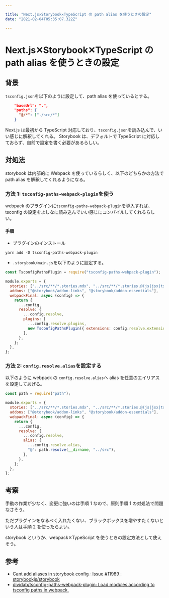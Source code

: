 ```yaml
---

title: "Next.js✕Storybook✕TypeScript の path alias を使うときの設定"
date: "2021-02-04T05:35:07.322Z"

---
```


# Next.js✕Storybook✕TypeScript の path alias を使うときの設定

## 背景

`tsconfig.json`を以下のように設定して、path alias を使っているとする。

```json
    "baseUrl": ".",
    "paths": {
      "@/*": ["./src/*"]
    }
```

Next.js は最初から TypeScript 対応しており、`tsconfig.json`を読み込んで、いい感じに解釈してくれる。
Storybook は、デフォルトで TypeScript に対応しておらず、自前で設定を書く必要があるらしい。

## 対処法

storybook は内部的に Webpack を使っているらしく、以下のどちらかの方法で path alias を解釈してくれるようになる。

### 方法 1: `tsconfig-paths-webpack-plugin`を使う

webpack のプラグインに`tsconfig-paths-webpack-plugin`を導入すれば、tsconfig の設定をよしなに読み込んでいい感じにコンパイルしてくれるらしい。

#### 手順

- プラグインのインストール

`yarn add -D tsconfig-paths-webpack-plugin`

- `.storybook/main.js`を以下のように設定する。

```javascript
const TsconfigPathsPlugin = require("tsconfig-paths-webpack-plugin");

module.exports = {
  stories: ["../src/**/*.stories.mdx", "../src/**/*.stories.@(js|jsx|ts|tsx)"],
  addons: ["@storybook/addon-links", "@storybook/addon-essentials"],
  webpackFinal: async (config) => {
    return {
      ...config,
      resolve: {
        ...config.resolve,
        plugins: [
          ...config.resolve.plugins,
          new TsconfigPathsPlugin({ extensions: config.resolve.extensions }),
        ],
      },
    };
  },
};
```

### 方法 2: `config.resolve.alias`を設定する

以下のように webpack の `config.resolve.alias`へ alias を任意のエイリアスを設定してあげる。

```javascript
const path = require("path");

module.exports = {
  stories: ["../src/**/*.stories.mdx", "../src/**/*.stories.@(js|jsx|ts|tsx)"],
  addons: ["@storybook/addon-links", "@storybook/addon-essentials"],
  webpackFinal: async (config) => {
    return {
      ...config,
      resolve: {
        ...config.resolve,
        alias: {
          ...config.resolve.alias,
          "@": path.resolve(__dirname, "../src"),
        },
      },
    };
  },
};
```

## 考察

手動の作業が少なく、変更に強いのは手順 1 なので、原則手順 1 の対処法で問題なさそう。

ただプラグインをなるべく入れたくない、ブラックボックスを増やすたくないという人は手順 2 を使ったらよい。

storybook というか、webpack✕TypeScript を使うときの設定方法として使えそう。

## 参考

- [Cant add aliases in storybook config · Issue #11989 · storybookjs/storybook](https://github.com/storybookjs/storybook/issues/11989)
- [dividab/tsconfig-paths-webpack-plugin: Load modules according to tsconfig paths in webpack.](https://github.com/dividab/tsconfig-paths-webpack-plugin)
